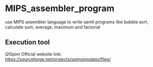# MIPS_assembler_program
use MIPS assembler language to write samll programs like bubble sort, calculate sum, average, maximum and factorial

## Execution tool
QtSpim
Official website link: https://sourceforge.net/projects/spimsimulator/files/
